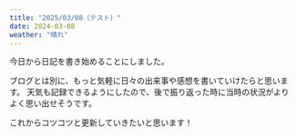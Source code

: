 ```yaml
---
title: "2025/03/08（テスト）"
date: 2024-03-08
weather: "晴れ"
---
```


今日から日記を書き始めることにしました。

ブログとは別に、もっと気軽に日々の出来事や感想を書いていけたらと思います。
天気も記録できるようにしたので、後で振り返った時に当時の状況がよりよく思い出せそうです。

これからコツコツと更新していきたいと思います！